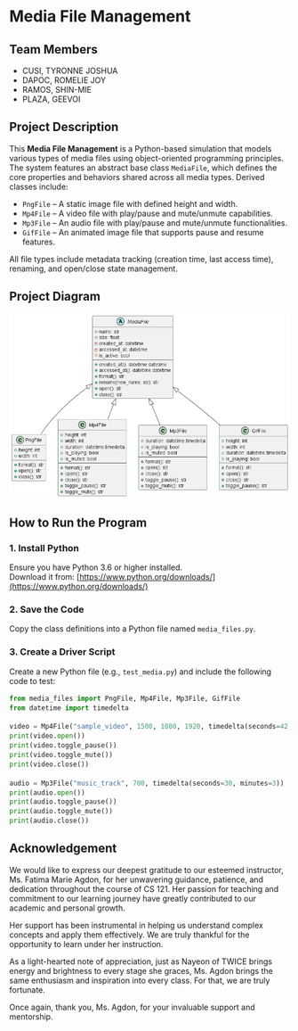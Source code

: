 # Media File Management

## Team Members

-   CUSI, TYRONNE JOSHUA
-   DAPOC, ROMELIE JOY
-   RAMOS, SHIN-MIE
-   PLAZA, GEEVOI

## Project Description

This **Media File Management** is a Python-based simulation that models various types of media files using object-oriented programming principles. The system features an abstract base class `MediaFile`, which defines the core properties and behaviors shared across all media types. Derived classes include:

-   `PngFile` – A static image file with defined height and width.
-   `Mp4File` – A video file with play/pause and mute/unmute capabilities.
-   `Mp3File` – An audio file with play/pause and mute/unmute functionalities.
-   `GifFile` – An animated image file that supports pause and resume features.

All file types include metadata tracking (creation time, last access time), renaming, and open/close state management.

## Project Diagram

![Diagram](out/mediafile/mediafile_uml.png)

## How to Run the Program

### 1. Install Python

Ensure you have Python 3.6 or higher installed.  
Download it from: [https://www.python.org/downloads/](https://www.python.org/downloads/)

### 2. Save the Code

Copy the class definitions into a Python file named `media_files.py`.

### 3. Create a Driver Script

Create a new Python file (e.g., `test_media.py`) and include the following code to test:

```python
from media_files import PngFile, Mp4File, Mp3File, GifFile
from datetime import timedelta

video = Mp4File("sample_video", 1500, 1080, 1920, timedelta(seconds=42, minutes=10))
print(video.open())
print(video.toggle_pause())
print(video.toggle_mute())
print(video.close())

audio = Mp3File("music_track", 700, timedelta(seconds=30, minutes=3))
print(audio.open())
print(audio.toggle_pause())
print(audio.toggle_mute())
print(audio.close())
```

## Acknowledgement

We would like to express our deepest gratitude to our esteemed instructor, Ms. Fatima Marie Agdon, for her unwavering guidance, patience, and dedication throughout the course of CS 121. Her passion for teaching and commitment to our learning journey have greatly contributed to our academic and personal growth.

Her support has been instrumental in helping us understand complex concepts and apply them effectively. We are truly thankful for the opportunity to learn under her instruction.

As a light-hearted note of appreciation, just as Nayeon of TWICE brings energy and brightness to every stage she graces, Ms. Agdon brings the same enthusiasm and inspiration into every class. For that, we are truly fortunate.

Once again, thank you, Ms. Agdon, for your invaluable support and mentorship.
